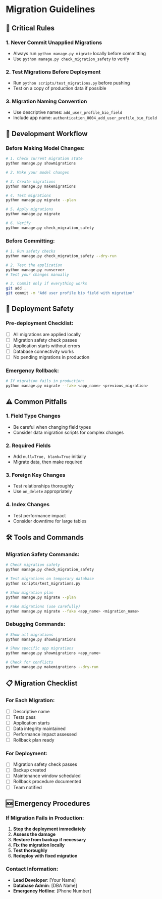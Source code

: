 # Migration Guidelines

## 🚨 Critical Rules

### 1. **Never Commit Unapplied Migrations**
- Always run `python manage.py migrate` locally before committing
- Use `python manage.py check_migration_safety` to verify

### 2. **Test Migrations Before Deployment**
- Run `python scripts/test_migrations.py` before pushing
- Test on a copy of production data if possible

### 3. **Migration Naming Convention**
- Use descriptive names: `add_user_profile_bio_field`
- Include app name: `authentication_0004_add_user_profile_bio_field`

## 🔧 Development Workflow

### Before Making Model Changes:
```bash
# 1. Check current migration state
python manage.py showmigrations

# 2. Make your model changes

# 3. Create migrations
python manage.py makemigrations

# 4. Test migrations
python manage.py migrate --plan

# 5. Apply migrations
python manage.py migrate

# 6. Verify
python manage.py check_migration_safety
```

### Before Committing:
```bash
# 1. Run safety checks
python manage.py check_migration_safety --dry-run

# 2. Test the application
python manage.py runserver
# Test your changes manually

# 3. Commit only if everything works
git add .
git commit -m "Add user profile bio field with migration"
```

## 🚀 Deployment Safety

### Pre-deployment Checklist:
- [ ] All migrations are applied locally
- [ ] Migration safety check passes
- [ ] Application starts without errors
- [ ] Database connectivity works
- [ ] No pending migrations in production

### Emergency Rollback:
```bash
# If migration fails in production:
python manage.py migrate --fake <app_name> <previous_migration>
```

## ⚠️ Common Pitfalls

### 1. **Field Type Changes**
- Be careful when changing field types
- Consider data migration scripts for complex changes

### 2. **Required Fields**
- Add `null=True, blank=True` initially
- Migrate data, then make required

### 3. **Foreign Key Changes**
- Test relationships thoroughly
- Use `on_delete` appropriately

### 4. **Index Changes**
- Test performance impact
- Consider downtime for large tables

## 🛠️ Tools and Commands

### Migration Safety Commands:
```bash
# Check migration safety
python manage.py check_migration_safety

# Test migrations on temporary database
python scripts/test_migrations.py

# Show migration plan
python manage.py migrate --plan

# Fake migrations (use carefully)
python manage.py migrate --fake <app_name> <migration_name>
```

### Debugging Commands:
```bash
# Show all migrations
python manage.py showmigrations

# Show specific app migrations
python manage.py showmigrations <app_name>

# Check for conflicts
python manage.py makemigrations --dry-run
```

## 📋 Migration Checklist

### For Each Migration:
- [ ] Descriptive name
- [ ] Tests pass
- [ ] Application starts
- [ ] Data integrity maintained
- [ ] Performance impact assessed
- [ ] Rollback plan ready

### For Deployment:
- [ ] Migration safety check passes
- [ ] Backup created
- [ ] Maintenance window scheduled
- [ ] Rollback procedure documented
- [ ] Team notified

## 🆘 Emergency Procedures

### If Migration Fails in Production:
1. **Stop the deployment immediately**
2. **Assess the damage**
3. **Restore from backup if necessary**
4. **Fix the migration locally**
5. **Test thoroughly**
6. **Redeploy with fixed migration**

### Contact Information:
- **Lead Developer**: [Your Name]
- **Database Admin**: [DBA Name]
- **Emergency Hotline**: [Phone Number] 